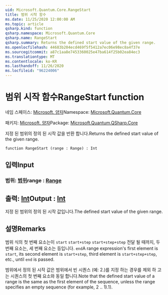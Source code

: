 ```yaml
---
uid: Microsoft.Quantum.Core.RangeStart
title: 범위 시작 함수
ms.date: 11/25/2020 12:00:00 AM
ms.topic: article
qsharp.kind: function
qsharp.namespace: Microsoft.Quantum.Core
qsharp.name: RangeStart
qsharp.summary: Returns the defined start value of the given range.
ms.openlocfilehash: 44683b204ecd469f5f5412a7ec06e98ec8a4f37e
ms.sourcegitcommit: a87c1aa8e7453360025e47ba614f25b02ea84ec3
ms.translationtype: MT
ms.contentlocale: ko-KR
ms.lasthandoff: 11/26/2020
ms.locfileid: "96224006"
---
```

# <a name="rangestart-function"></a><span data-ttu-id="2ee55-102">범위 시작 함수</span><span class="sxs-lookup"><span data-stu-id="2ee55-102">RangeStart function</span></span>

<span data-ttu-id="2ee55-103">네임 스페이스: [Microsoft. 양자](xref:Microsoft.Quantum.Core)</span><span class="sxs-lookup"><span data-stu-id="2ee55-103">Namespace: [Microsoft.Quantum.Core](xref:Microsoft.Quantum.Core)</span></span>

<span data-ttu-id="2ee55-104">패키지: [Microsoft. 양자](https://nuget.org/packages/Microsoft.Quantum.QSharp.Core)</span><span class="sxs-lookup"><span data-stu-id="2ee55-104">Package: [Microsoft.Quantum.QSharp.Core](https://nuget.org/packages/Microsoft.Quantum.QSharp.Core)</span></span>


<span data-ttu-id="2ee55-105">지정 된 범위의 정의 된 시작 값을 반환 합니다.</span><span class="sxs-lookup"><span data-stu-id="2ee55-105">Returns the defined start value of the given range.</span></span>

```qsharp
function RangeStart (range : Range) : Int
```


## <a name="input"></a><span data-ttu-id="2ee55-106">입력</span><span class="sxs-lookup"><span data-stu-id="2ee55-106">Input</span></span>

### <a name="range--range"></a><span data-ttu-id="2ee55-107">범위: [범위](xref:microsoft.quantum.lang-ref.range)</span><span class="sxs-lookup"><span data-stu-id="2ee55-107">range : [Range](xref:microsoft.quantum.lang-ref.range)</span></span>





## <a name="output--int"></a><span data-ttu-id="2ee55-108">출력: [Int](xref:microsoft.quantum.lang-ref.int)</span><span class="sxs-lookup"><span data-stu-id="2ee55-108">Output : [Int](xref:microsoft.quantum.lang-ref.int)</span></span>

<span data-ttu-id="2ee55-109">지정 된 범위의 정의 된 시작 값입니다.</span><span class="sxs-lookup"><span data-stu-id="2ee55-109">The defined start value of the given range.</span></span>

## <a name="remarks"></a><span data-ttu-id="2ee55-110">설명</span><span class="sxs-lookup"><span data-stu-id="2ee55-110">Remarks</span></span>

<span data-ttu-id="2ee55-111">범위 식의 첫 번째 요소는이 `start` `start+step` `start+step+step` 전달 될 때까지, 두 번째 요소는, 세 번째 요소는 등입니다. `end`</span><span class="sxs-lookup"><span data-stu-id="2ee55-111">A range expression's first element is `start`, its second element is `start+step`, third element is `start+step+step`, etc., until `end` is passed.</span></span>

<span data-ttu-id="2ee55-112">범위에서 정의 된 시작 값은 범위에서 빈 시퀀스 (예: 2.)를 지정 하는 경우를 제외 하 고는 시퀀스의 첫 번째 요소와 동일 합니다.</span><span class="sxs-lookup"><span data-stu-id="2ee55-112">Note that the defined start value of a range is the same as the first element of the sequence, unless the range specifies an empty sequence (for example, 2 ..</span></span> <span data-ttu-id="2ee55-113">1).</span><span class="sxs-lookup"><span data-stu-id="2ee55-113">1).</span></span>